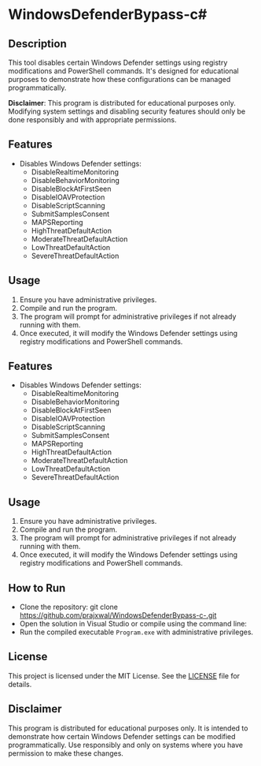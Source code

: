# WindowsDefenderBypass-c#

## Description
This tool disables certain Windows Defender settings using registry modifications and PowerShell commands. It's designed for educational purposes to demonstrate how these configurations can be managed programmatically.

**Disclaimer**: This program is distributed for educational purposes only. Modifying system settings and disabling security features should only be done responsibly and with appropriate permissions.

## Features
- Disables Windows Defender settings:
  - DisableRealtimeMonitoring
  - DisableBehaviorMonitoring
  - DisableBlockAtFirstSeen
  - DisableIOAVProtection
  - DisableScriptScanning
  - SubmitSamplesConsent
  - MAPSReporting
  - HighThreatDefaultAction
  - ModerateThreatDefaultAction
  - LowThreatDefaultAction
  - SevereThreatDefaultAction

## Usage
1. Ensure you have administrative privileges.
2. Compile and run the program.
3. The program will prompt for administrative privileges if not already running with them.
4. Once executed, it will modify the Windows Defender settings using registry modifications and PowerShell commands.

## Features
- Disables Windows Defender settings:
  - DisableRealtimeMonitoring
  - DisableBehaviorMonitoring
  - DisableBlockAtFirstSeen
  - DisableIOAVProtection
  - DisableScriptScanning
  - SubmitSamplesConsent
  - MAPSReporting
  - HighThreatDefaultAction
  - ModerateThreatDefaultAction
  - LowThreatDefaultAction
  - SevereThreatDefaultAction

## Usage
1. Ensure you have administrative privileges.
2. Compile and run the program.
3. The program will prompt for administrative privileges if not already running with them.
4. Once executed, it will modify the Windows Defender settings using registry modifications and PowerShell commands.

## How to Run
- Clone the repository: git clone https://github.com/prajxwal/WindowsDefenderBypass-c-.git
- Open the solution in Visual Studio or compile using the command line:
- Run the compiled executable `Program.exe` with administrative privileges.

## License
This project is licensed under the MIT License. See the [LICENSE](LICENSE) file for details.

## Disclaimer
This program is distributed for educational purposes only. It is intended to demonstrate how certain Windows Defender settings can be modified programmatically. Use responsibly and only on systems where you have permission to make these changes.



